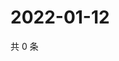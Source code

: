 # 2022-01-12

共 0 条

<!-- BEGIN WEIBO -->
<!-- 最后更新时间 Wed Jan 12 2022 04:00:54 GMT+0800 (China Standard Time) -->

<!-- END WEIBO -->
